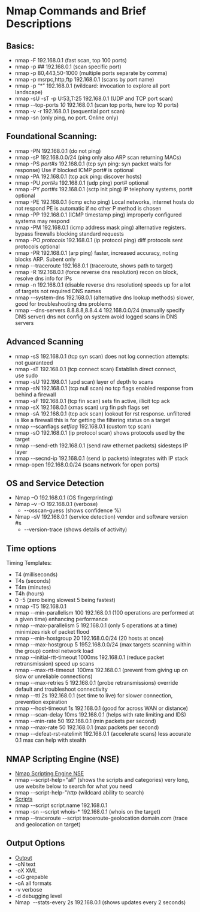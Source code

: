 # Nmap Commands and Brief Descriptions
## Basics:
- nmap -F 192.168.0.1 (fast scan, top 100 ports)
- nmap -p *##* 192.168.0.1 (scan specific port)
- nmap -p 80,443,50-1000 (multiple ports separate by comma)
- nmap -p msrpc,http,ftp 192.168.0.1 (scans by port name)
- nmap -p “*” 192.168.0.1 (wildcard: invocation to explore all port landscape)
- nmap -sU -sT -p U:53,T:25 192.168.0.1 (UDP and TCP port scan)
- nmap --top-ports *10* 192.168.0.1 (scan top ports, here top 10 ports)
- nmap -v -r 192.168.0.1 (sequential port scan)
- nmap -sn (only ping, no port. Online only)

## Foundational Scanning:
- nmap -PN 192.168.0.1 (do not ping)
- nmap -sP 192.168.0.0/24 (ping only also ARP scan returning MACs)
- nmap -PS *port#s* 192.168.0.1 (tcp syn ping: syn packet waits for response) Use if blocked ICMP
port# is optional
- nmap -PA 192.168.0.1 (tcp ack ping: discover hosts)
- nmap -PU *port#s* 192.168.0.1 (udp ping) port# optional
- nmap -PY *port#s* 192.168.0.1 (sctp init ping) IP telephony systems, port# optional
- nmap -PE 192.168.0.1 (icmp echo ping) Local networks, internet hosts do not respond
PE is automatic if no other P method is chosen
- nmap -PP 192.168.0.1 (ICMP timestamp ping) improperly configured systems may respond
- nmap -PM 192.168.0.1 (icmp address mask ping) alternative registers.
bypass firewalls blocking standard requests
- nmap -PO *protocols* 192.168.0.1 (ip protocol ping) diff protocols sent
protocols optional
- nmap -PR 192.168.0.1 (arp ping) faster, increased accuracy, noting blocks ARP. Subent only
- nmap --traceroute 192.168.0.1 (traceroute, shows path to target)
- nmap -R 192.168.0.1 (force reverse dns resolution) recon on block, resolve dns info for IPs
- nmap -n 192.168.0.1 (disable reverse dns resolution) speeds up for a lot of targets
not required DNS names
- nmap --system-dns 192.168.0.1 (alternative dns lookup methods) slower,
good for troubleshooting dns problems
- nmap --dns-servers 8.8.8.8,8.8.4.4 192.168.0.0/24 (manually specify DNS server) dns not config on system
avoid logged scans in DNS servers

## Advanced Scanning
- nmap -sS 192.168.0.1 (tcp syn scan) does not log connection attempts: not guaranteed
- nmap -sT 192.168.0.1 (tcp connect scan) Establish direct connect, use sudo
- nmap -sU 192.198.0.1 (upd scan) layer of depth to scans
- nmap -sN 192.168.0.1 (tcp null scan) no tcp flags enabled response from behind a firewall
- nmap -sF 192.168.0.1 (tcp fin scan) sets fin active, illicit tcp ack
- nmap -sX 192.168.0.1 (xmas scan) urg fin psh flags set
- nmap -sA 192.168.0.1 (tcp ack scan) lookout for rst response. unfiltered is like a firewall
this is for getting the filtering status on a target
- nmap --scanflags *setflag* 192.168.0.1 (custom tcp scan)
- nmap -sO 192.168.0.1 (ip protocol scan) shows protocols used by the target
- nmap --send-eth 192.168.0.1 (send raw ethernet packets) sidesteps IP layer
- nmap --secnd-ip 192.168.0.1 (send ip packets) integrates with IP stack
- nmap-open 192.168.0.0/24 (scans network for open ports)
  
## OS and Service Detection
- Nmap –O 192.168.0.1 (OS fingerprinting)
- Nmap –v –O 192.168.0.1 (verbose)
  - --osscan-guess (shows confidence %)
- Nmap –sV 192.168.0.1 (service detection) vendor and software version #s
  - --version-trace (shows details of activity)

## Time options
Timing Templates:
- T4 (milliseconds)
- T4s (seconds)
- T4m (minutes)
- T4h (hours)
- 0 -5 (zero being slowest 5 being fastest)
- nmap -T5 192.168.0.1
- nmap --min-parallelism 100 192.168.0.1 (100 operations are performed at a given time) enhancing performance
- nmap --max-parallelism 5 192.168.0.1 (only 5 operations at a time) minimizes risk of packet flood
- nmap --min-hostgroup 20 192.168.0.0/24 (20 hosts at once)
- nmap --max-hostgroup 5 1952.168.0.0/24 (max targets scanning within the group) control network load
- nmap --initial-rtt-timeout 1000ms 192.168.0.1 (reduce packet retransmission) speed up scans
- nmap --max-rtt-timeout  100ms 192.168.0.1 (prevent from giving up on slow or unreliable connections)
- nmap --max-retries 5 192.168.0.1 (probe retransmissions) override default and troubleshoot connectivity
- nmap --ttl 2s 192.168.0.1 (set time to live) for slower connection, prevention expiration
- nmap --host-timeout 1s 192.168.0.1 (good for across WAN or distance)
- nmap --scan-delay 10ms 192.168.0.1 (helps with rate limiting and IDS)
- nmap --min-rate 50 192.168.0.1 (min packets per second)
- nmap --max-rate 50 192.168.0.1 (max packets per second)
- nmap --defeat-rst-ratelimit 192.168.0.1 (accelerate scans) less accurate 0.1 max can help with stealth
  
## NMAP Scripting Engine (NSE)
- [Nmap Scripting Engine NSE](https://nmap.org/book/nse.html) 
- nmap --script-help="all" (shows the scripts and categories) very long, use website below to search for what you need
- nmap --script-help-"*http* (wildcard ability to search)
- [Scripts](https://nmap.org/nsedoc/scripts)
- nmap --script script.name 192.168.0.1
- nmap -sn --script whois-* 192.168.0.1 (whois on the target)
- nmap --traceroute --script traceroute-geolocation domain.com (trace and geolocation on target)

## Output Options
- [Output](https://nmap.org/book/man-output.html#:~:text=In%20addition%20to%20offering%20different%20output)
- -oN text
- -oX XML
- -oG grepable
- -oA all formats
- -v verbose
- -d debugging level
- Nmap  --stats-every 2s 192.168.0.1 (shows updates every 2 seconds)
